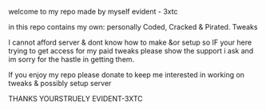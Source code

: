 welcome to my repo made by myself
evident - 3xtc

in this  repo contains my own:
personally Coded,
Cracked 
&
Pirated.
Tweaks

I cannot afford server & dont know how to make &or setup
so
IF your here trying to get access for my paid tweaks please show the support i ask
and im sorry for the hastle in getting them.


If you enjoy my repo please donate to keep me interested in working on tweaks & possibly setup server


THANKS YOURSTRUELY EVIDENT-3XTC
